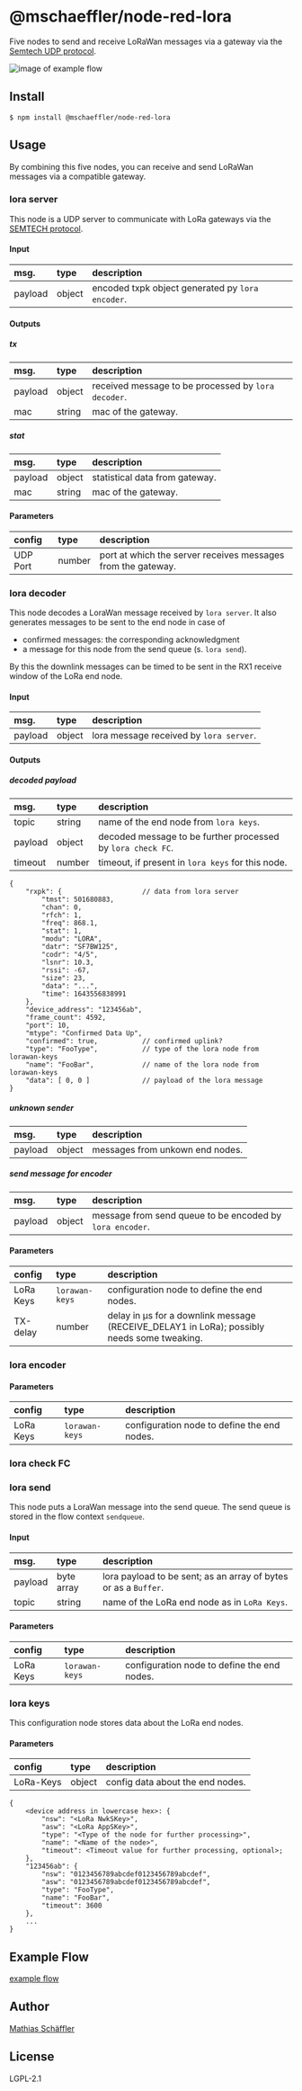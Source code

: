 # @mschaeffler/node-red-lora

Five nodes to send and receive LoRaWan messages via a gateway via the
[Semtech UDP protocol](https://github.com/Lora-net/packet_forwarder/blob/master/PROTOCOL.TXT).

![image of example flow](examples/flow.png)

## Install

```
$ npm install @mschaeffler/node-red-lora
```

## Usage

By combining this five nodes, you can receive and send LoRaWan messages via a compatible gateway.

### lora server

This node is a UDP server to communicate with LoRa gateways via the
[SEMTECH protocol](https://github.com/Lora-net/packet_forwarder/blob/master/PROTOCOL.TXT).

#### Input

|msg.    | type   | description                       |
|:-------|:-------|:----------------------------------|
|payload | object | encoded txpk object generated py `lora encoder`.|

#### Outputs

##### tx

|msg.    | type   | description                       |
|:-------|:-------|:----------------------------------|
|payload | object | received message to be processed by `lora decoder`.|
|mac     | string | mac of the gateway.               |

##### stat

|msg.    | type   | description                       |
|:-------|:-------|:----------------------------------|
|payload | object | statistical data from gateway.    |
|mac     | string | mac of the gateway.               |

#### Parameters

|config| type   | description                       |
|:-----|:-------|:----------------------------------|
|UDP Port | number | port at which the server receives messages from the gateway.|

### lora decoder

This node decodes a LoraWan message received by `lora server`.
It also generates messages to be sent to the end node in case of

- confirmed messages: the corresponding acknowledgment
- a message for this node from the send queue (s. `lora send`).

By this the downlink messages can be timed to be sent in the RX1 receive window of the LoRa end node.

#### Input

|msg.    | type   | description                       |
|:-------|:-------|:----------------------------------|
|payload | object | lora message received by `lora server`.|

#### Outputs

##### decoded payload

|msg.    | type   | description                       |
|:-------|:-------|:----------------------------------|
|topic   | string | name of the end node from `lora keys`.|
|payload | object | decoded message to be further processed by `lora check FC`.|
|timeout | number | timeout, if present in `lora keys` for this node.|

```
{
    "rxpk": {                    // data from lora server
        "tmst": 501680883,
        "chan": 0,
        "rfch": 1,
        "freq": 868.1,
        "stat": 1,
        "modu": "LORA",
        "datr": "SF7BW125",
        "codr": "4/5",
        "lsnr": 10.3,
        "rssi": -67,
        "size": 23,
        "data": "...",
        "time": 1643556838991
    },
    "device_address": "123456ab",
    "frame_count": 4592,
    "port": 10,
    "mtype": "Confirmed Data Up",
    "confirmed": true,           // confirmed uplink?
    "type": "FooType",           // type of the lora node from lorawan-keys
    "name": "FooBar",            // name of the lora node from lorawan-keys
    "data": [ 0, 0 ]             // payload of the lora message
}
```

##### unknown sender

|msg.    | type   | description                       |
|:-------|:-------|:----------------------------------|
|payload | object | messages from unkown end nodes.   |

##### send message for encoder

|msg.    | type   | description                       |
|:-------|:-------|:----------------------------------|
|payload | object  |message from send queue to be encoded by `lora encoder`.|

#### Parameters

|config   | type         | description                     |
|:--------|:-------------|:--------------------------------|
|LoRa Keys|`lorawan-keys`| configuration node to define the end nodes.|
|TX-delay | number       | delay in µs for a downlink message (RECEIVE_DELAY1 in LoRa); possibly needs some tweaking.|

### lora encoder

#### Parameters

|config   | type         | description                     |
|:--------|:-------------|:--------------------------------|
|LoRa Keys|`lorawan-keys`| configuration node to define the end nodes.|

### lora check FC

### lora send

This node puts a LoraWan message into the send queue.
The send queue is stored in the flow context `sendqueue`.

#### Input

|msg.    | type   | description                       |
|:-------|:-------|:----------------------------------|
|payload | byte array | lora payload to be sent; as an array of bytes or as a `Buffer`.|
|topic   | string     | name of the LoRa end node as in `LoRa Keys`.|

#### Parameters

|config   | type         | description                     |
|:--------|:-------------|:--------------------------------|
|LoRa Keys|`lorawan-keys`| configuration node to define the end nodes.|

### lora keys

This configuration node stores data about the LoRa end nodes.

#### Parameters

|config   | type   | description                     |
|:--------|:-------|:--------------------------------|
|LoRa-Keys| object | config data about the end nodes.|

```
{
    <device address in lowercase hex>: {
        "nsw": "<LoRa NwkSKey>",
        "asw": "<LoRa AppSKey>",
        "type": "<Type of the node for further processing>",
        "name": "<Name of the node>",
        "timeout": <Timeout value for further processing, optional>;
    },
    "123456ab": {
        "nsw": "0123456789abcdef0123456789abcdef",
        "asw": "0123456789abcdef0123456789abcdef",
        "type": "FooType",
        "name": "FooBar",
        "timeout": 3600
    },
    ...
}
```

## Example Flow

[example flow](examples/flow.json)

## Author

[Mathias Schäffler](https://github.com/m-schaeffler)

## License

LGPL-2.1
